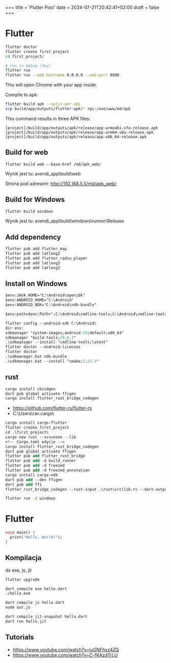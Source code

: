 +++
title = 'Flutter Post'
date = 2024-07-21T20:42:41+02:00
draft = false
+++

# Flutter

```bash
flutter doctor
flutter create first_project
cd first_project/

# run in debug (dev)
flutter run
flutter run --web-hostname 0.0.0.0 --web-port 8888
```

This will open Chrome with your app inside.


Compile to apk:

```bash
flutter build apk --split-per-abi
scp build/app/outputs/flutter-apk/* rpi:/ave/www/md/apk
```

This command results in three APK files:

    [project]/build/app/outputs/apk/release/app-armeabi-v7a-release.apk
    [project]/build/app/outputs/apk/release/app-arm64-v8a-release.apk
    [project]/build/app/outputs/apk/release/app-x86_64-release.apk

## Build for web

```
flutter build web --base-href /md/apk_web/
```

Wynik jest tu: avendi_app\build\web 

Strona pod adresem: http://192.168.5.5/md/apk_web/

## Build for Windows


```ps
flutter build windows
```

Wynik jest tu: avendi_app\build\windows\runner\Release 


## Add dependency

```bash
flutter pub add flutter_map
flutter pub add latlong2
flutter pub add flutter_radio_player
flutter pub add latlong2
flutter pub add latlong2
```

## Install on Windows


```ps
$env:JAVA_HOME="C:\Android\openjdk"
$env:ANDROID_HOME="C:\Android"
$env:ANDROID_NDK="C:\Android\ndk-bundle"

$env:path=$env:Path+";C:\Android\cmdline-tools;C:\Android\cmdline-tools\tools;C:\Android\cmdline-tools\tools\bin;C:\Android\flutter\bin;C:\Android\cmake\3.22.1\bin"

flutter config --android-sdk C:\Android\
dir env:
sdkmanager "system-images;android-29;default;x86_64"
sdkmanager "build-tools;29.0.3"
.\sdkmanager --install "cmdline-tools;latest"
flutter doctor --android-licenses
flutter doctor
.\sdkmanager.bat ndk-bundle
.\sdkmanager.bat --install "cmake;3.22.1"
```

## rust

```ps
cargo install cbindgen
dart pub global activate ffigen
cargo install flutter_rust_bridge_codegen
```

- https://github.com/flutter-rs/flutter-rs
- C:\Users\rav\.cargo\

```ps
cargo install cargo-flutter
flutter create first_project
cd .\first_project\
cargo new rust --vcs=none --lib
<!-- Cargo.toml edycje -->
cargo install flutter_rust_bridge_codegen
dart pub global activate ffigen
flutter pub add flutter_rust_bridge
flutter pub add -d build_runner
flutter pub add -d freezed
flutter pub add -d freezed_annotation
cargo install cargo-ndk
dart pub add --dev ffigen
dart pub add ffi
flutter_rust_bridge_codegen --rust-input .\rust\src\lib.rs --dart-output .\lib\bridge_generated.dart
```

```bash
flutter run -d windows
```

# Flutter

```dart
void main() {
  print("Hello, World!");
}
```


## Kompilacja

do exe, js, jit

```bash
flutter upgrade

dart compile exe hello.dart
./hello.exe

dart compile js hello.dart
node out.js

dart compile jit-snapshot hello.dart
dart run hello.jit
```



## Tutorials
- https://www.youtube.com/watch?v=iuGNFhxz4ZQ
- https://www.youtube.com/watch?v=C-fKAzdTrLU

